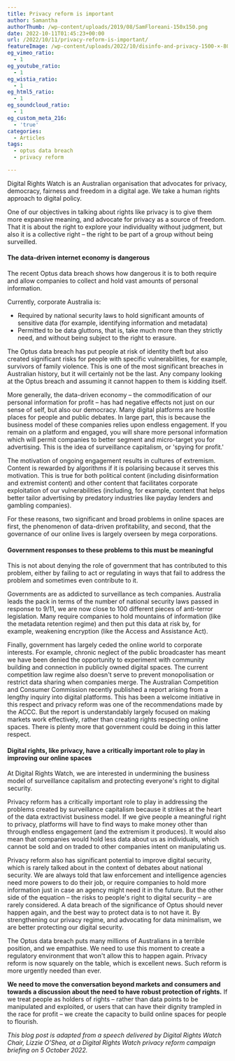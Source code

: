 ```yaml
---
title: Privacy reform is important
author: Samantha
authorThumb: /wp-content/uploads/2019/08/SamFloreani-150x150.png
date: 2022-10-11T01:45:23+00:00
url: /2022/10/11/privacy-reform-is-important/
featureImage: /wp-content/uploads/2022/10/disinfo-and-privacy-1500-×-800-px-1.png
eg_vimeo_ratio:
  - 1
eg_youtube_ratio:
  - 1
eg_wistia_ratio:
  - 1
eg_html5_ratio:
  - 1
eg_soundcloud_ratio:
  - 1
eg_custom_meta_216:
  - 'true'
categories:
  - Articles
tags:
  - optus data breach
  - privacy reform

---
```

Digital Rights Watch is an Australian organisation that advocates for privacy, democracy, fairness and freedom in a digital age. We take a human rights approach to digital policy.

One of our objectives in talking about rights like privacy is to give them more expansive meaning, and advocate for privacy as a source of freedom. That it is about the right to explore your individuality without judgment, but also it is a collective right – the right to be part of a group without being surveilled.

#### **The data-driven internet economy is dangerous**

The recent Optus data breach shows how dangerous it is to both require and allow companies to collect and hold vast amounts of personal information.

Currently, corporate Australia is:

  * Required by national security laws to hold significant amounts of sensitive data (for example, identifying information and metadata)
  * Permitted to be data gluttons, that is, take much more than they strictly need, and without being subject to the right to erasure.

The Optus data breach has put people at risk of identity theft but also created significant risks for people with specific vulnerabilities, for example, survivors of family violence. This is one of the most significant breaches in Australian history, but it will certainly not be the last. Any company looking at the Optus breach and assuming it cannot happen to them is kidding itself.

More generally, the data-driven economy – the commodification of our personal information for profit – has had negative effects not just on our sense of self, but also our democracy. Many digital platforms are hostile places for people and public debates. In large part, this is because the business model of these companies relies upon endless engagement. If you remain on a platform and engaged, you will share more personal information which will permit companies to better segment and micro-target you for advertising. This is the idea of surveillance capitalism, or 'spying for profit.'

The motivation of ongoing engagement results in cultures of extremism. Content is rewarded by algorithms if it is polarising because it serves this motivation. This is true for both political content (including disinformation and extremist content) and other content that facilitates corporate exploitation of our vulnerabilities (including, for example, content that helps better tailor advertising by predatory industries like payday lenders and gambling companies).

For these reasons, two significant and broad problems in online spaces are first, the phenomenon of data-driven profitability, and second, that the governance of our online lives is largely overseen by mega corporations.

#### **Government responses to these problems to this must be meaningful**

This is not about denying the role of government that has contributed to this problem, either by failing to act or regulating in ways that fail to address the problem and sometimes even contribute to it.

Governments are as addicted to surveillance as tech companies. Australia leads the pack in terms of the number of national security laws passed in response to 9/11, we are now close to 100 different pieces of anti-terror legislation. Many require companies to hold mountains of information (like the metadata retention regime) and then put this data at risk by, for example, weakening encryption (like the Access and Assistance Act).

Finally, government has largely ceded the online world to corporate interests. For example, chronic neglect of the public broadcaster has meant we have been denied the opportunity to experiment with community building and connection in publicly owned digital spaces. The current competition law regime also doesn't serve to prevent monopolisation or restrict data sharing when companies merge. The Australian Competition and Consumer Commission recently published a report arising from a lengthy inquiry into digital platforms. This has been a welcome initiative in this respect and privacy reform was one of the recommendations made by the ACCC. But the report is understandably largely focused on making markets work effectively, rather than creating rights respecting online spaces. There is plenty more that government could be doing in this latter respect.

#### **Digital rights, like privacy, have a critically important role to play in improving our online spaces**

At Digital Rights Watch, we are interested in undermining the business model of surveillance capitalism and protecting everyone's right to digital security.

Privacy reform has a critically important role to play in addressing the problems created by surveillance capitalism because it strikes at the heart of the data extractivist business model. If we give people a meaningful right to privacy, platforms will have to find ways to make money other than through endless engagement (and the extremism it produces). It would also mean that companies would hold less data about us as individuals, which cannot be sold and on traded to other companies intent on manipulating us.

Privacy reform also has significant potential to improve digital security, which is rarely talked about in the context of debates about national security. We are always told that law enforcement and intelligence agencies need more powers to do their job, or require companies to hold more information just in case an agency might need it in the future. But the other side of the equation – the risks to people's right to digital security – are rarely considered. A data breach of the significance of Optus should never happen again, and the best way to protect data is to not have it. By strengthening our privacy regime, and advocating for data minimalism, we are better protecting our digital security.

The Optus data breach puts many millions of Australians in a terrible position, and we empathise. We need to use this moment to create a regulatory environment that won't allow this to happen again. Privacy reform is now squarely on the table, which is excellent news. Such reform is more urgently needed than ever.

**We need to move the conversation beyond markets and consumers and towards a discussion about the need to have robust protection of rights.** If we treat people as holders of rights &#8211; rather than data points to be manipulated and exploited, or users that can have their dignity trampled in the race for profit – we create the capacity to build online spaces for people to flourish.



_This blog post is adapted from a speech delivered by Digital Rights Watch Chair, Lizzie O&#8217;Shea, at a Digital Rights Watch privacy reform campaign briefing on 5 October 2022._
